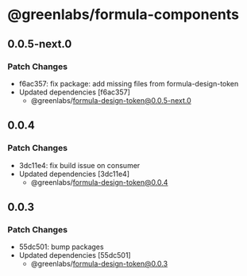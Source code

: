 # @greenlabs/formula-components

## 0.0.5-next.0

### Patch Changes

- f6ac357: fix package: add missing files from formula-design-token
- Updated dependencies [f6ac357]
  - @greenlabs/formula-design-token@0.0.5-next.0

## 0.0.4

### Patch Changes

- 3dc11e4: fix build issue on consumer
- Updated dependencies [3dc11e4]
  - @greenlabs/formula-design-token@0.0.4

## 0.0.3

### Patch Changes

- 55dc501: bump packages
- Updated dependencies [55dc501]
  - @greenlabs/formula-design-token@0.0.3
